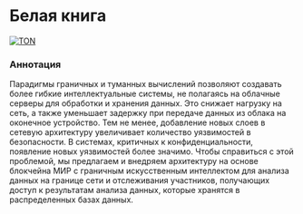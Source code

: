 # Белая книга

[![TON](https://img.shields.io/badge/💎-TON-blue?style=for-the-badge&logo=TON)](https://ton.org)

### Аннотация
Парадигмы граничных и туманных вычислений позволяют создавать более гибкие интеллектуальные системы, не полагаясь на облачные серверы для обработки и хранения данных. Это снижает нагрузку на сеть, а также уменьшает задержку при передаче данных из облака на оконечное устройство. Тем не менее, добавление новых слоев в сетевую архитектуру увеличивает количество уязвимостей в безопасности. В системах, критичных к конфиденциальности, появление новых уязвимостей более значимо. Чтобы справиться с этой проблемой, мы предлагаем и внедряем архитектуру на основе блокчейна МИР с граничным искусственным интеллектом для анализа данных на границе сети и отслеживания участников, получающих доступ к результатам анализа данных, которые хранятся в распределенных базах данных.

<!-- 2. Содержание>
<!-- 3. Резюме для руководителя (1 абзац)>
<!-- 4. Введение (1-2 страницы)>
<!-- 5. Предпосылки (1-2 страницы)>
<!-- 6. Общее описание (>10 страниц)>
<!-- 7. Маркетинговый анализ>
<!-- 8. Техническая спецификация>
<!-- 9. Финансовая модель (Токен, купить за токены услуги)>
<!-- 10. Дорожная карта>
<!-- 11. Команда (+Консультанты)>
<!-- 12. Заключение (Call to Action)>

<!-- Colors #0088CC #303757>